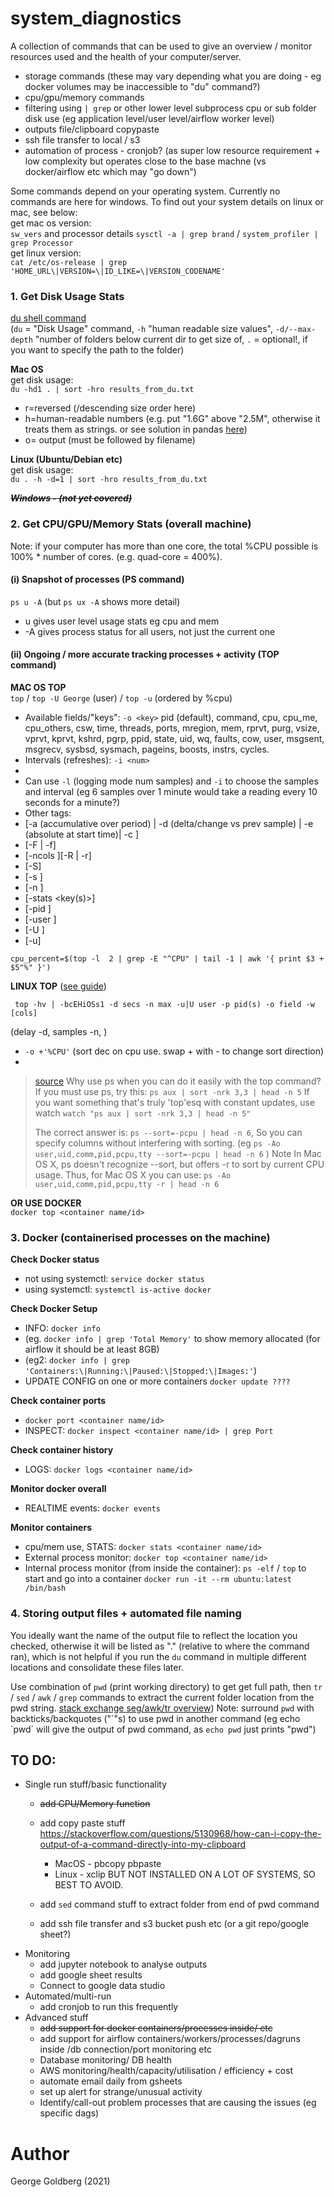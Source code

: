 # system_diagnostics
A collection of commands that can be used to give an overview / monitor resources used and the health of your computer/server.

- storage commands (these may vary depending what you are doing - eg docker volumes may be inaccessible to "du" command?)
- cpu/gpu/memory commands  
- filtering using `| grep` or other lower level subprocess cpu or sub folder disk use (eg application level/user level/airflow worker level) 
- outputs file/clipboard copypaste
- ssh file transfer to local / s3
- automation of process - cronjob? (as super low resource requirement + low complexity but operates close to the base machne (vs docker/airflow etc which may "go down")  

Some commands depend on your operating system. Currently no commands are here for windows. To find out your system details on linux or mac, see below:  
get mac os version:  
`sw_vers` and processor details `sysctl -a | grep brand` / `system_profiler | grep Processor`  
get linux version:  
`cat /etc/os-release | grep 'HOME_URL\|VERSION=\|ID_LIKE=\|VERSION_CODENAME'`  

### 1. Get Disk Usage Stats
[du shell command](https://explainshell.com/explain?cmd=du+-m+--max-depth%3D1+--exclude+media+%7C+sort+-n)  
(`du` = "Disk Usage" command, `-h` "human readable size values", `-d/--max-depth` "number of folders below current dir to get size of, `.` = optional!, if you want to specify the path to the folder)

**Mac OS**  
get disk usage:  
`du -hd1 . | sort -hro results_from_du.txt`  
- r=reversed (/descending size order here)
- h=human-readable numbers (e.g. put "1.6G" above "2.5M", otherwise it treats them as strings. or see solution in pandas [here](https://stackoverflow.com/questions/39684548/convert-the-string-2-90k-to-2900-or-5-2m-to-5200000-in-pandas-dataframe))
- o= output (must be followed by filename)  

**Linux (Ubuntu/Debian etc)**  
get disk usage:  
`du . -h -d=1 | sort -hro results_from_du.txt`  

**_~~Windows - (not yet covered)~~_**

### 2. Get CPU/GPU/Memory Stats (overall machine)
Note: if your computer has more than one core, the total %CPU possible is 100% * number of cores. (e.g. quad-core = 400%).  

#### (i) Snapshot of processes (PS command)
`ps u -A`  (but `ps ux -A` shows more detail)  
- u gives user level usage stats eg cpu and mem 
- -A gives process status for all users, not just the current one

#### (ii) Ongoing / more accurate tracking processes + activity (TOP command)
**MAC OS TOP**  
`top` / `top -U George` (user) / `top -u` (ordered by %cpu)  
- Available fields/"keys": `-o <key>` pid (default), command, cpu, cpu_me, cpu_others, csw, time, threads, ports, mregion, mem, rprvt, purg, vsize, vprvt, kprvt, kshrd, pgrp, ppid, state, uid, wq, faults, cow, user, msgsent, msgrecv, sysbsd, sysmach, pageins, boosts, instrs, cycles.
- Intervals (refreshes): `-i <num>`
- 
- Can use `-l` (logging mode num samples) and `-i` to choose the samples and interval (eg 6 samples over 1 minute would take a reading every 10 seconds for a minute?)
- Other tags: 
 - [-a (accumulative over period) | -d (delta/change vs prev sample) | -e (absolute at start time)| -c <mode>] 
 - [-F | -f] 
 - [-ncols <columns>][-R | -r]
 - [-S]
 - [-s <delay>]
 - [-n <nprocs>]
 - [-stats <key(s)>]
 - [-pid <processid>]
 - [-user <username>]
 - [-U <username>]
 - [-u]  
 
 ```cpu_percent=$(top -l  2 | grep -E "^CPU" | tail -1 | awk '{ print $3 + $5"%" }')```
 
 **LINUX TOP** ([see guide](https://manpages.ubuntu.com/manpages/xenial/man1/top.1.html))  
 ```
  top -hv | -bcEHiOSs1 -d secs -n max -u|U user -p pid(s) -o field -w [cols]
 ```  
(delay -d, samples -n, )
- `-o +'%CPU'` (sort dec on cpu use. swap + with - to change sort direction)
- 
 
> [source](https://unix.stackexchange.com/questions/13968/show-top-five-cpu-consuming-processes-with-ps)  Why use ps when you can do it easily with the top command?
> If you must use ps, try this:
> `ps aux | sort -nrk 3,3 | head -n 5`
> If you want something that's truly 'top'esq with constant updates, use watch
> `watch "ps aux | sort -nrk 3,3 | head -n 5"`
>
>The correct answer is: `ps --sort=-pcpu | head -n 6`, So you can specify columns without interfering with sorting.
>(eg `ps -Ao user,uid,comm,pid,pcpu,tty --sort=-pcpu | head -n 6` )
> Note In Mac OS X, ps doesn't recognize --sort, but offers -r to sort by current CPU usage. Thus, for Mac OS X you can use: `ps -Ao user,uid,comm,pid,pcpu,tty -r | head -n 6`  
 
**OR USE DOCKER**  
`docker top <container name/id>`  

### 3. Docker  (containerised processes on the machine)
**Check Docker status**  
- not using systemctl: `service docker status`  
- using systemctl: `systemctl is-active docker`  
 
**Check Docker Setup**  
- INFO: `docker info`  
 - (eg. `docker info | grep 'Total Memory'` to show memory allocated (for airflow it should be at least 8GB)  
 - (eg2: `docker info | grep 'Containers:\|Running:\|Paused:\|Stopped:\|Images:'`)  
- UPDATE CONFIG on one or more containers `docker update ????`   
 
**Check container ports**  
- `docker port <container name/id>`  
- INSPECT: `docker inspect <container name/id> | grep Port`  
 
**Check container history**  
- LOGS: `docker logs <container name/id>`  
 
**Monitor docker overall**  
- REALTIME events: `docker events`  
 
**Monitor containers**
- cpu/mem use, STATS: `docker stats <container name/id>`  
- External process monitor: `docker top <container name/id>`  
- Internal process monitor (from inside the container): `ps -elf`  / `top`
to start and go into a container `docker run -it --rm ubuntu:latest /bin/bash`  

### 4. Storing output files + automated file naming
You ideally want the name of the output file to reflect the location you checked, otherwise it will be listed as "." (relative to where the command ran), which is not helpful if you run the `du` command in multiple different locations and consolidate these files later.  

Use combination of `pwd` (print working directory) to get get full path, then `tr` / `sed` / `awk` / `grep` commands to extract the current folder location from the pwd string. [stack exchange seg/awk/tr overview](https://unix.stackexchange.com/questions/427940/main-difference-between-tr-translate-to-sed-and-awk)) Note: surround `pwd` with backticks/backquotes ("\`"s) to use pwd in another command (eg echo \`pwd\` will give the output of pwd command, as `echo pwd` just prints "pwd")
 
## TO DO:
- Single run stuff/basic functionality
  - ~~add CPU/Memory function~~
  - add copy paste stuff https://stackoverflow.com/questions/5130968/how-can-i-copy-the-output-of-a-command-directly-into-my-clipboard
    - MacOS - pbcopy pbpaste
    - Linux - xclip BUT NOT INSTALLED ON A LOT OF SYSTEMS, SO BEST TO AVOID.
  - add `sed` command stuff to extract folder from end of pwd command

  - add ssh file transfer and s3 bucket push etc (or a git repo/google sheet?)
- Monitoring
  - add jupyter notebook to analyse outputs
  - add google sheet results
  - Connect to google data studio
- Automated/multi-run
  - add cronjob to run this frequently
- Advanced stuff
  - ~~add support for docker containers/processes inside/ etc~~
  - add support for airflow containers/workers/processes/dagruns inside /db connection/port monitoring etc
  - Database monitoring/ DB health
  - AWS monitoring/health/capacity/utilisation / efficiency + cost 
  - automate email daily from gsheets
  - set up alert for strange/unusual activity
  - Identify/call-out problem processes that are causing the issues (eg specific dags)
 
# Author
George Goldberg (2021)
